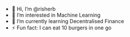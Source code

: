 - 👋 Hi, I’m @risherb
- 👀 I’m interested in Machine Learning
- 🌱 I’m currently learning Decentralised Finance
- ⚡ Fun fact: I can eat 10 burgers in one go

<!---
risherb/risherb is a ✨ special ✨ repository because its `README.md` (this file) appears on your GitHub profile.
You can click the Preview link to take a look at your changes.
--->

